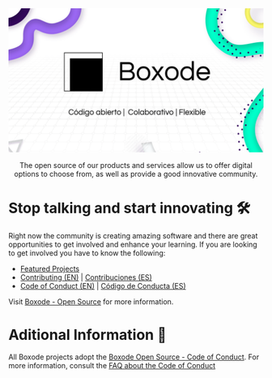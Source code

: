 <img src="https://raw.githubusercontent.com/Boxode/.github/main/images/Boxode%20Banner.png" alt="Boxode" />
<p align="center" style=" font-weight: 400; ">The open source of our products and services allow us to offer digital options to choose from, as well as provide a good innovative community.</p>

# Stop talking and start innovating 🛠

Right now the community is creating amazing software and there are great opportunities to get involved and enhance your learning. If you are looking to get involved you have to know the following:

* [Featured Projects](https://boxode.org/oss/featured-projects)
* [Contributing (EN)](https://boxode.org/oss/contributing) | [Contribuciones (ES)]()
* [Code of Conduct (EN)](https://github.com/Boxode/.github/blob/main/CODE_OF_CONDUCT_EN.md) | [Código de Conducta (ES)](https://github.com/Boxode/.github/blob/main/CODE_OF_CONDUCT.md)

Visit [Boxode - Open Source](https://boxode.org/oss) for more information.

# Aditional Information 💭

All Boxode projects adopt the [Boxode Open Source - Code of Conduct](https://boxode.org/oss/coc). For more information, consult the [FAQ about the Code of Conduct](https://boxode.org/oss/coc/faq)
